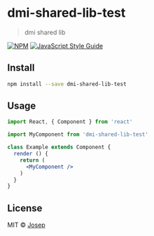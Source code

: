 # dmi-shared-lib-test

> dmi shared lib

[![NPM](https://img.shields.io/npm/v/dmi-shared-lib-test.svg)](https://www.npmjs.com/package/dmi-shared-lib-test) [![JavaScript Style Guide](https://img.shields.io/badge/code_style-standard-brightgreen.svg)](https://standardjs.com)

## Install

```bash
npm install --save dmi-shared-lib-test
```

## Usage

```jsx
import React, { Component } from 'react'

import MyComponent from 'dmi-shared-lib-test'

class Example extends Component {
  render () {
    return (
      <MyComponent />
    )
  }
}
```

## License

MIT © [Josep](https://github.com/Josep)
